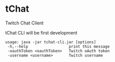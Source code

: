 tChat
=====

Twitch Chat Client


tChat CLI will be first development

```
usage: java -jar tchat-cli.jar [options]
 -h,--help                  print this message
 -oauthToken <oauthToken>   Twitch oAuth token
 -username <username>       Twitch username
```
